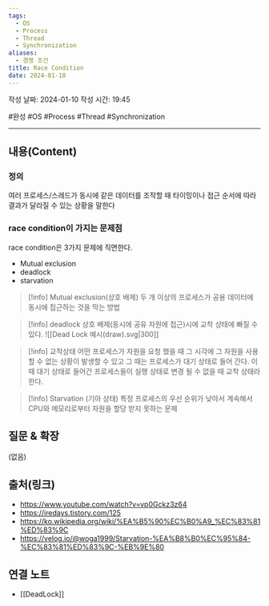 ```yaml
---
tags:
  - OS
  - Process
  - Thread
  - Synchronization
aliases:
  - 경쟁 조건
title: Race Condition
date: 2024-01-10
---
```

작성 날짜: 2024-01-10
작성 시간: 19:45

#완성 #OS #Process #Thread #Synchronization


----
## 내용(Content)
### 정의
여러 프로세스/스레드가 동시에 같은 데이터를 조작할 때 타이밍이나 접근 순서에 따라 결과가 달라질 수 있는 상황을 말한다

### race condition이 가지는 문제점
race condition은 3가지 문제에 직면한다.
- Mutual exclusion
- deadlock
- starvation

>[!info] Mutual exclusion(상호 배제)
>두 개 이상의 프로세스가 공용 데이터에 동시에 접근하는 것을 막는 방법


>[!info] deadlock
>상호 배제(동시에 공유 자원에 접근)시에 교착 상태에 빠질 수 있다.
>![[Dead Lock 예시(draw).svg|300]]

>[!info] 교착상태
>어떤 프로세스가 자원을 요청 했을 때 그 시각에 그 자원을 사용할 수 없는 상황이 발생할 수 있고 그 때는 프로세스가 대기 상태로 들어 간다. 이 때 대기 상태로 들어간 프로세스들이 실행 상태로 변경 될 수 없을 때 교착 상태라 한다.

>[!info] Starvation (기아 상태)
>특정 프로세스의 우선 순위가 낮아서 계속해서 CPU와 메모리로부터 자원을 할당 받지 못하는 문제
## 질문 & 확장

(없음)

## 출처(링크)
- https://www.youtube.com/watch?v=vp0Gckz3z64
- https://iredays.tistory.com/125
- https://ko.wikipedia.org/wiki/%EA%B5%90%EC%B0%A9_%EC%83%81%ED%83%9C
- https://velog.io/@woga1999/Starvation-%EA%B8%B0%EC%95%84-%EC%83%81%ED%83%9C-%EB%9E%80
## 연결 노트
- [[DeadLock]]









